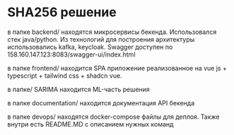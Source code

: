 # SHA256 решение

в папке backend/ находятся микросервисы бекенда. Использовался стек java/python. Из технологий для построения архитектуры использовались kafka, keycloak. Swagger доступен по 158.160.147.123:8083/swagger-ui/index.html

в папке frontend/ находится SPA приложение реализованное на vue js + typescript + tailwind css + shadcn vue.

в папке/ SARIMA находится ML-часть решения

в папке documentation/ находится документация API бекенда

в папке devops/ находятся docker-compose файлы для деплоя. Также внутри есть README.MD с описанием нужных команд
